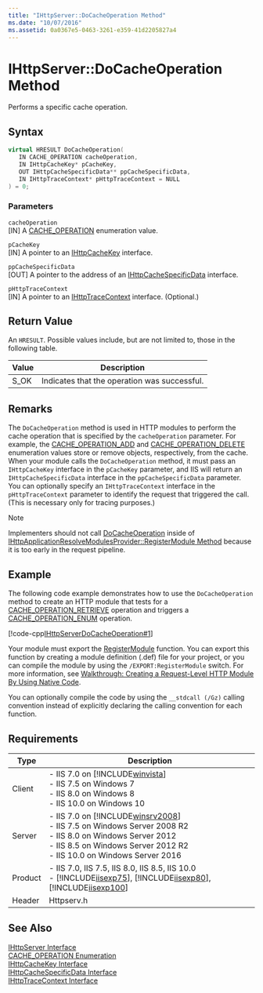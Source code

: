 ```yaml
---
title: "IHttpServer::DoCacheOperation Method"
ms.date: "10/07/2016"
ms.assetid: 0a0367e5-0463-3261-e359-41d2205827a4
---
```

# IHttpServer::DoCacheOperation Method

Performs a specific cache operation.  
  
## Syntax  
  
```cpp  
virtual HRESULT DoCacheOperation(  
   IN CACHE_OPERATION cacheOperation,  
   IN IHttpCacheKey* pCacheKey,  
   OUT IHttpCacheSpecificData** ppCacheSpecificData,  
   IN IHttpTraceContext* pHttpTraceContext = NULL  
) = 0;  
```  
  
### Parameters  

 `cacheOperation`  
 [IN] A [CACHE_OPERATION](../../web-development-reference/native-code-api-reference/cache-operation-enumeration.md) enumeration value.  
  
 `pCacheKey`  
 [IN] A pointer to an [IHttpCacheKey](../../web-development-reference/native-code-api-reference/ihttpcachekey-interface.md) interface.  
  
 `ppCacheSpecificData`  
 [OUT] A pointer to the address of an [IHttpCacheSpecificData](../../web-development-reference/native-code-api-reference/ihttpcachespecificdata-interface.md) interface.  
  
 `pHttpTraceContext`  
 [IN] A pointer to an [IHttpTraceContext](../../web-development-reference/native-code-api-reference/ihttptracecontext-interface.md) interface. (Optional.)  
  
## Return Value  

 An `HRESULT`. Possible values include, but are not limited to, those in the following table.  
  
|Value|Description|  
|-----------|-----------------|  
|S_OK|Indicates that the operation was successful.|  
  
## Remarks  

 The `DoCacheOperation` method is used in HTTP modules to perform the cache operation that is specified by the `cacheOperation` parameter. For example, the [CACHE_OPERATION_ADD](../../web-development-reference/native-code-api-reference/cache-operation-enumeration.md) and [CACHE_OPERATION_DELETE](../../web-development-reference/native-code-api-reference/cache-operation-enumeration.md) enumeration values store or remove objects, respectively, from the cache. When your module calls the `DoCacheOperation` method, it must pass an `IHttpCacheKey` interface in the `pCacheKey` parameter, and IIS will return an `IHttpCacheSpecificData` interface in the `ppCacheSpecificData` parameter. You can optionally specify an `IHttpTraceContext` interface in the `pHttpTraceContext` parameter to identify the request that triggered the call. (This is necessary only for tracing purposes.)  
  
> [!NOTE]
>  Implementers should not call [DoCacheOperation](../../web-development-reference/native-code-api-reference/ihttpserver-docacheoperation-method.md) inside of [IHttpApplicationResolveModulesProvider::RegisterModule Method](../../web-development-reference/native-code-api-reference/ihttpapplicationresolvemodulesprovider-registermodule-method.md) because it is too early in the request pipeline.  
  
## Example  

 The following code example demonstrates how to use the `DoCacheOperation` method to create an HTTP module that tests for a [CACHE_OPERATION_RETRIEVE](../../web-development-reference/native-code-api-reference/cache-operation-enumeration.md) operation and triggers a [CACHE_OPERATION_ENUM](../../web-development-reference/native-code-api-reference/cache-operation-enumeration.md) operation.  
  
 [!code-cpp[IHttpServerDoCacheOperation#1](../../../samples/snippets/cpp/VS_Snippets_IIS/IIS7/IHttpServerDoCacheOperation/cpp/IHttpServerDoCacheOperation.cpp#1)]  
  
 Your module must export the [RegisterModule](../../web-development-reference/native-code-api-reference/pfn-registermodule-function.md) function. You can export this function by creating a module definition (.def) file for your project, or you can compile the module by using the `/EXPORT:RegisterModule` switch. For more information, see [Walkthrough: Creating a Request-Level HTTP Module By Using Native Code](../../web-development-reference/native-code-development-overview/walkthrough-creating-a-request-level-http-module-by-using-native-code.md).  
  
 You can optionally compile the code by using the `__stdcall (/Gz)` calling convention instead of explicitly declaring the calling convention for each function.  
  
## Requirements  
  
|Type|Description|  
|----------|-----------------|  
|Client|-   IIS 7.0 on [!INCLUDE[winvista](../../wmi-provider/includes/winvista-md.md)]<br />-   IIS 7.5 on Windows 7<br />-   IIS 8.0 on Windows 8<br />-   IIS 10.0 on Windows 10|  
|Server|-   IIS 7.0 on [!INCLUDE[winsrv2008](../../wmi-provider/includes/winsrv2008-md.md)]<br />-   IIS 7.5 on Windows Server 2008 R2<br />-   IIS 8.0 on Windows Server 2012<br />-   IIS 8.5 on Windows Server 2012 R2<br />-   IIS 10.0 on Windows Server 2016|  
|Product|-   IIS 7.0, IIS 7.5, IIS 8.0, IIS 8.5, IIS 10.0<br />-   [!INCLUDE[iisexp75](../../web-development-reference/native-code-api-reference/includes/iisexp75-md.md)], [!INCLUDE[iisexp80](../../web-development-reference/native-code-api-reference/includes/iisexp80-md.md)], [!INCLUDE[iisexp100](../../web-development-reference/native-code-api-reference/includes/iisexp100-md.md)]|  
|Header|Httpserv.h|  
  
## See Also  

 [IHttpServer Interface](../../web-development-reference/native-code-api-reference/ihttpserver-interface.md)   
 [CACHE_OPERATION Enumeration](../../web-development-reference/native-code-api-reference/cache-operation-enumeration.md)   
 [IHttpCacheKey Interface](../../web-development-reference/native-code-api-reference/ihttpcachekey-interface.md)   
 [IHttpCacheSpecificData Interface](../../web-development-reference/native-code-api-reference/ihttpcachespecificdata-interface.md)   
 [IHttpTraceContext Interface](../../web-development-reference/native-code-api-reference/ihttptracecontext-interface.md)

